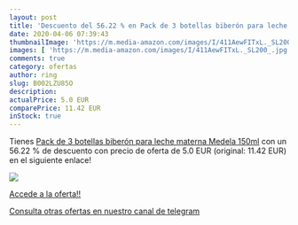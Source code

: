 ```yaml
---
layout: post
title: 'Descuento del 56.22 % en Pack de 3 botellas biberón para leche ma'
date: 2020-04-06 07:39:43
thumbnailImage: 'https://m.media-amazon.com/images/I/411AewFITxL._SL200_.jpg'
images: [ 'https://m.media-amazon.com/images/I/411AewFITxL._SL200_.jpg' ]
comments: true
category: ofertas
author: ring
slug: B002LZU85O
description:
actualPrice: 5.0 EUR
comparePrice: 11.42 EUR
inStock: true
---
```


Tienes [Pack de 3 botellas biberón para leche materna Medela 150ml](https://www.amazon.com/dp/B002LZU85O/?tag=redken08-20) con un 56.22 % de descuento con precio de oferta de 5.0 EUR (original: 11.42 EUR) en el siguiente enlace!

[![](https://m.media-amazon.com/images/I/411AewFITxL._SL200_.jpg)](https://www.amazon.com/dp/B002LZU85O/?tag=redken08-20)

[Accede a la oferta!!](https://www.amazon.com/dp/B002LZU85O/?tag=redken08-20)

[Consulta otras ofertas en nuestro canal de telegram](https://t.me/s/ofertas25)
